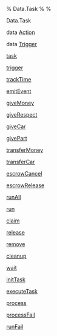 % Data.Task
% 
% 

Data.Task

data [Action](Data-Task.html#t:Action)

data [Trigger](Data-Task.html#t:Trigger)

[task](Data-Task.html#v:task)

[trigger](Data-Task.html#v:trigger)

[trackTime](Data-Task.html#v:trackTime)

[emitEvent](Data-Task.html#v:emitEvent)

[giveMoney](Data-Task.html#v:giveMoney)

[giveRespect](Data-Task.html#v:giveRespect)

[giveCar](Data-Task.html#v:giveCar)

[givePart](Data-Task.html#v:givePart)

[transferMoney](Data-Task.html#v:transferMoney)

[transferCar](Data-Task.html#v:transferCar)

[escrowCancel](Data-Task.html#v:escrowCancel)

[escrowRelease](Data-Task.html#v:escrowRelease)

[runAll](Data-Task.html#v:runAll)

[run](Data-Task.html#v:run)

[claim](Data-Task.html#v:claim)

[release](Data-Task.html#v:release)

[remove](Data-Task.html#v:remove)

[cleanup](Data-Task.html#v:cleanup)

[wait](Data-Task.html#v:wait)

[initTask](Data-Task.html#v:initTask)

[executeTask](Data-Task.html#v:executeTask)

[process](Data-Task.html#v:process)

[processFail](Data-Task.html#v:processFail)

[runFail](Data-Task.html#v:runFail)
